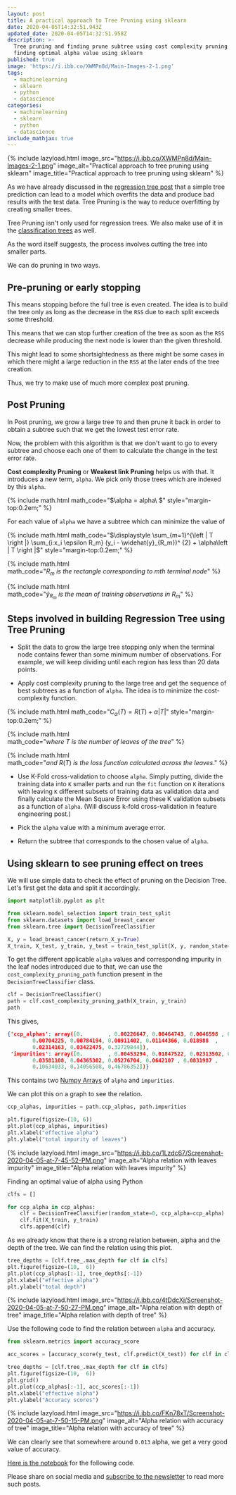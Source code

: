 ```yaml
---
layout: post
title: A practical approach to Tree Pruning using sklearn
date: 2020-04-05T14:32:51.943Z
updated_date: 2020-04-05T14:32:51.958Z
description: >-
  Tree pruning and finding prune subtree using cost complexity pruning or and
  finding optimal alpha value using sklearn 
published: true
image: 'https://i.ibb.co/XWMPn8d/Main-Images-2-1.png'
tags:
  - machinelearning
  - sklearn
  - python
  - datascience
categories:
  - machinelearning
  - sklearn
  - python
  - datascience
include_mathjax: true
---
```

{% include lazyload.html image_src="https://i.ibb.co/XWMPn8d/Main-Images-2-1.png" image_alt="Practical approach to tree pruning using sklearn" image_title="Practical approach to tree pruning using sklearn" %}

As we have already discussed in the [regression tree post](https://ranvir.xyz/blog/guide-to-decision-regression-trees/) that a simple tree prediction can lead to a model which overfits the data and produce bad results with the test data. Tree Pruning is the way to reduce overfitting by creating smaller trees.

Tree Pruning isn't only used for regression trees. We also make use of it in the [classification trees](https://ranvir.xyz/blog/decision-tree-algorithms-machine-learning/#classification-trees) as well.

As the word itself suggests, the process involves cutting the tree into smaller parts.

We can do pruning in two ways.

## Pre-pruning or early stopping

This means stopping before the full tree is even created. The idea is to build the tree only as long as the decrease in the `RSS` due to each split exceeds some threshold.

This means that we can stop further creation of the tree as soon as the `RSS` decrease while producing the next node is lower than the given threshold.

This might lead to some shortsightedness as there might be some cases in which there might a large reduction in the `RSS` at the later ends of the tree creation.

Thus, we try to make use of much more complex post pruning.

## Post Pruning

In Post pruning, we grow a large tree `T0` and then prune it back in order to obtain a subtree such that we get the lowest test error rate.

Now, the problem with this algorithm is that we don't want to go to every subtree and choose each one of them to calculate the change in the test error rate.

**Cost complexity Pruning** or **Weakest link Pruning** helps us with that. It introduces a new term, `alpha`. We pick only those trees which are indexed by this `alpha`.

{% include math.html math_code="$\alpha = alpha\ $" style="margin-top:0.2em;" %}

For each value of `alpha` we have a subtree which can minimize the value of

{% include math.html math_code="$\displaystyle \sum_{m=1}^{\left | T \right |} \sum_{i:x_i \epsilon R_m} (y_i - \widehat{y}_{R_m})^ {2} + \alpha\left | T \right |$" style="margin-top:0.2em;" %}

{% include math.html math_code="$R_m\ is\ the\ rectangle\ corresponding\ to\ mth\ terminal\ node$" %}

{% include math.html math_code="$\widehat{y}_{R_m}\ is\ the\ mean\ of\ training\ observations\ in\ R_m$" %}

## Steps involved in building Regression Tree using Tree Pruning

* Split the data to grow the large tree stopping only when the terminal node contains fewer than some minimum number of observations. For example, we will keep dividing until each region has less than 20 data points.

* Apply cost complexity pruning to the large tree and get the sequence of best subtrees as a function of `alpha`. The idea is to minimize the cost-complexity function.

{% include math.html math_code="$C_\alpha(T) = R(T) + \alpha \left | T \right |$" style="margin-top:0.2em;" %}

{% include math.html math_code="$where\ T\ is\ the\ number\ of\ leaves\ of\ the\ tree$" %}

{% include math.html math_code="$and\ R(T)\ is\ the\ loss\ function\ calculated\ across\ the\ leaves.$" %}

* Use K-Fold cross-validation to choose `alpha`. Simply putting, divide the training data into `K` smaller parts and run the `fit` function on `K` iterations with leaving `K` different subsets of training data as validation data and finally calculate the Mean Square Error using these K validation subsets as a function of `alpha`. (Will discuss k-fold cross-validation in feature engineering post.)

* Pick the `alpha` value with a minimum average error.

* Return the subtree that corresponds to the chosen value of `alpha`.

## Using sklearn to see pruning effect on trees

We will use simple data to check the effect of pruning on the Decision Tree. Let's first get the data and split it accordingly.

```python
import matplotlib.pyplot as plt

from sklearn.model_selection import train_test_split
from sklearn.datasets import load_breast_cancer
from sklearn.tree import DecisionTreeClassifier

X, y = load_breast_cancer(return_X_y=True)
X_train, X_test, y_train, y_test = train_test_split(X, y, random_state=0)
```

To get the different applicable `alpha` values and corresponding impurity in the leaf nodes introduced due to that, we can use the `cost_complexity_pruning_path` function present in the `DecisionTreeClassifier` class.

```python
clf = DecisionTreeClassifier()
path = clf.cost_complexity_pruning_path(X_train, y_train)
path
```

This gives,

```json
{'ccp_alphas': array([0.        , 0.00226647, 0.00464743, 0.0046598 , 0.0056338 ,
        0.00704225, 0.00784194, 0.00911402, 0.01144366, 0.018988  ,
        0.02314163, 0.03422475, 0.32729844]),
 'impurities': array([0.        , 0.00453294, 0.01847522, 0.02313502, 0.02876883,
        0.03581108, 0.04365302, 0.05276704, 0.0642107 , 0.0831987 ,
        0.10634033, 0.14056508, 0.46786352])}
```

This contains two [Numpy Arrays](https://ranvir.xyz/blog/data-science-i-all-things-you-need-to-know-about-numpy/) of `alpha` and `impurities`.

We can plot this on a graph to see the relation. 

```python
ccp_alphas, impurities = path.ccp_alphas, path.impurities

plt.figure(figsize=(10, 6))
plt.plot(ccp_alphas, impurities)
plt.xlabel("effective alpha")
plt.ylabel("total impurity of leaves")
```
{% include lazyload.html image_src="https://i.ibb.co/1Lzdc67/Screenshot-2020-04-05-at-7-45-52-PM.png" image_alt="Alpha relation with leaves impurity" image_title="Alpha relation with leaves impurity" %}

Finding an optimal value of alpha using Python

```python
clfs = []

for ccp_alpha in ccp_alphas:
    clf = DecisionTreeClassifier(random_state=0, ccp_alpha=ccp_alpha)
    clf.fit(X_train, y_train)
    clfs.append(clf)
```

As we already know that there is a strong relation between, alpha and the depth of the tree. We can find the relation using this plot.

```python
tree_depths = [clf.tree_.max_depth for clf in clfs]
plt.figure(figsize=(10,  6))
plt.plot(ccp_alphas[:-1], tree_depths[:-1])
plt.xlabel("effective alpha")
plt.ylabel("total depth")
```

{% include lazyload.html image_src="https://i.ibb.co/4tDdcXj/Screenshot-2020-04-05-at-7-50-27-PM.png" image_alt="Alpha relation with depth of tree" image_title="Alpha relation with depth of tree" %}

Use the following code to find the relation between `alpha` and accuracy.

```python
from sklearn.metrics import accuracy_score

acc_scores = [accuracy_score(y_test, clf.predict(X_test)) for clf in clfs]

tree_depths = [clf.tree_.max_depth for clf in clfs]
plt.figure(figsize=(10,  6))
plt.grid()
plt.plot(ccp_alphas[:-1], acc_scores[:-1])
plt.xlabel("effective alpha")
plt.ylabel("Accuracy scores")
```

{% include lazyload.html image_src="https://i.ibb.co/FKn78xT/Screenshot-2020-04-05-at-7-50-15-PM.png" image_alt="Alpha relation with accuracy of tree" image_title="Alpha relation with accuracy of tree" %}

We can clearly see that somewhere around `0.013` alpha, we get a very good value of accuracy.

[Here is the notebook](https://github.com/singh1114/ml/blob/master/datascience/Machine%20learning/Decision%20Trees/Pruning%20Effect.ipynb) for the following code.

Please share on social media and [subscribe to the newsletter](https://ranvir.xyz/blog/subscribe) to read more such posts.